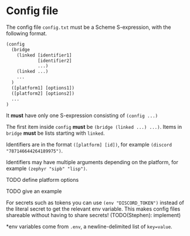 # Config file

The config file `config.txt` must be a Scheme S-expression, with the following format.

```lisp
(config 
  (bridge
    (linked [identifier1]
            [identifier2]
            ...)
    (linked ...)
    ...
  )
  ([platform1] [options1])
  ([platform2] [options2])
  ...
)
```

It **must** have only one S-expression consisting of `(config ...)`

The first item inside `config` **must** be `(bridge (linked ...) ...)`. Items in `bridge` **must** be lists starting with `linked`.

Identifiers are in the format `([platform] [id])`, for example `(discord "787146644264189975")`.

Identifiers may have multiple arguments depending on the platform, for example `(zephyr "sipb" "lisp")`.

TODO define platform options

TODO give an example

For secrets such as tokens you can use `(env "DISCORD_TOKEN")` instead of the literal secret to get the relevant env variable. This makes config files shareable without having to share secrets! (TODO(Stephen): implement)

*env variables come from `.env`, a newline-delimited list of `key=value`. 
